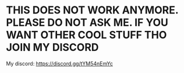 # THIS DOES NOT WORK ANYMORE. PLEASE DO NOT ASK ME. IF YOU WANT OTHER COOL STUFF THO JOIN MY DISCORD

My discord:  https://discord.gg/tYM54nEmYc